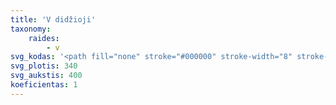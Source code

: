 ```yaml
---
title: 'V didžioji'
taxonomy:
    raides:
        - v
svg_kodas: '<path fill="none" stroke="#000000" stroke-width="8" stroke-linecap="round" stroke-linejoin="round" stroke-miterlimit="10" d="M135.9,108.6c78.5-88.9,91.5-48.6,74.9-12.9c-8.5,18.2-84.8,141.6-92,174.2c-10.3,47,24.3,55.7,76.7-16c43.5-59.6,91.3-159.2,77.3-180.4c16,14.5,41.9,3.1,54.3-19.1"/>'
svg_plotis: 340
svg_aukstis: 400
koeficientas: 1
---
```


